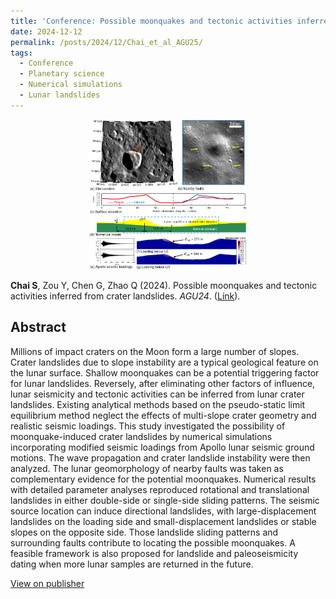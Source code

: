 ```yaml
---
title: 'Conference: Possible moonquakes and tectonic activities inferred from crater landslides'
date: 2024-12-12
permalink: /posts/2024/12/Chai_et_al_AGU25/
tags:
  - Conference
  - Planetary science
  - Numerical simulations
  - Lunar landslides
---
```


<div style="text-align: center;">
  <img src='/images/Conferences/Chai_et_al_AGU24.png' style="width: 50%;" />
</div>



**Chai S**, Zou Y, Chen G, Zhao Q (2024). Possible moonquakes and tectonic activities inferred from crater landslides. _AGU24_. ([Link](https://agu.confex.com/agu/agu24/meetingapp.cgi/Paper/1665642)).


## Abstract
Millions of impact craters on the Moon form a large number of slopes. Crater landslides due to slope instability are a typical geological feature on the lunar surface. Shallow moonquakes can be a potential triggering factor for lunar landslides. Reversely, after eliminating other factors of influence, lunar seismicity and tectonic activities can be inferred from lunar crater landslides. Existing analytical methods based on the pseudo-static limit equilibrium method neglect the effects of multi-slope crater geometry and realistic seismic loadings. This study investigated the possibility of moonquake-induced crater landslides by numerical simulations incorporating modified seismic loadings from Apollo lunar seismic ground motions. The wave propagation and crater landslide instability were then analyzed. The lunar geomorphology of nearby faults was taken as complementary evidence for the potential moonquakes. Numerical results with detailed parameter analyses reproduced rotational and translational landslides in either double-side or single-side sliding patterns. The seismic source location can induce directional landslides, with large-displacement landslides on the loading side and small-displacement landslides or stable slopes on the opposite side. Those landslide sliding patterns and surrounding faults contribute to locating the possible moonquakes. A feasible framework is also proposed for landslide and paleoseismicity dating when more lunar samples are returned in the future.


[View on publisher](https://agu.confex.com/agu/agu24/meetingapp.cgi/Paper/1665642)